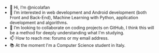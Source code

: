 - 👋 Hi, I’m @nicolafan
- 👀 I’m interested in web development and Android development (both Front and Back-End), Machine Learning with Python, application development and algorithms.
- 💞️ I’m looking to collaborate on coding projects on GitHub, I think this will be a method for deeply understanding what I'm studying. 
- 📫 How to reach me: forums or my email address.
- 📚 At the moment I'm a Computer Science student in Italy.

<!---
nicolafan/nicolafan is a ✨ special ✨ repository because its `README.md` (this file) appears on your GitHub profile.
You can click the Preview link to take a look at your changes.
--->
